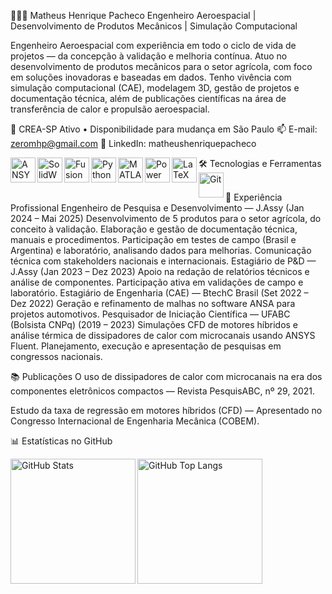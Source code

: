 👨🏻‍🚀 Matheus Henrique Pacheco
Engenheiro Aeroespacial | Desenvolvimento de Produtos Mecânicos | Simulação Computacional

Engenheiro Aeroespacial com experiência em todo o ciclo de vida de projetos — da concepção à validação e melhoria contínua. Atuo no desenvolvimento de produtos mecânicos para o setor agrícola, com foco em soluções inovadoras e baseadas em dados. Tenho vivência com simulação computacional (CAE), modelagem 3D, gestão de projetos e documentação técnica, além de publicações científicas na área de transferência de calor e propulsão aeroespacial.

📍 CREA-SP Ativo • Disponibilidade para mudança em São Paulo
📫 E-mail: zeromhp@gmail.com
🔗 LinkedIn: matheushenriquepacheco

🛠 Tecnologias e Ferramentas
<img align="left" alt="ANSYS" title="ANSYS" width="40px" src="https://upload.wikimedia.org/wikipedia/commons/0/0e/Ansys_logo.svg" /> <img align="left" alt="SolidWorks" title="SolidWorks" width="40px" src="https://upload.wikimedia.org/wikipedia/commons/4/4a/SolidWorks_Logo.svg" /> <img align="left" alt="Fusion 360" title="Fusion 360" width="40px" src="https://upload.wikimedia.org/wikipedia/commons/d/d6/Autodesk_fusion360_logo.png" /> <img align="left" alt="Python" title="Python" width="40px" src="https://cdn.jsdelivr.net/gh/devicons/devicon/icons/python/python-original.svg" /> <img align="left" alt="MATLAB" title="MATLAB" width="40px" src="https://upload.wikimedia.org/wikipedia/commons/2/21/Matlab_Logo.png" /> <img align="left" alt="Power BI" title="Power BI" width="40px" src="https://upload.wikimedia.org/wikipedia/commons/c/cf/New_Power_BI_Logo.svg" /> <img align="left" alt="LaTeX" title="LaTeX" width="40px" src="https://upload.wikimedia.org/wikipedia/commons/9/92/LaTeX_logo.svg" /> <img align="left" alt="Git" title="Git" width="40px" src="https://cdn.jsdelivr.net/gh/devicons/devicon/icons/git/git-original.svg" />
<br/><br/>

💼 Experiência Profissional
Engenheiro de Pesquisa e Desenvolvimento — J.Assy (Jan 2024 – Mai 2025)
Desenvolvimento de 5 produtos para o setor agrícola, do conceito à validação.
Elaboração e gestão de documentação técnica, manuais e procedimentos.
Participação em testes de campo (Brasil e Argentina) e laboratório, analisando dados para melhorias.
Comunicação técnica com stakeholders nacionais e internacionais.
Estagiário de P&D — J.Assy (Jan 2023 – Dez 2023)
Apoio na redação de relatórios técnicos e análise de componentes.
Participação ativa em validações de campo e laboratório.
Estagiário de Engenharia (CAE) — BtechC Brasil (Set 2022 – Dez 2022)
Geração e refinamento de malhas no software ANSA para projetos automotivos.
Pesquisador de Iniciação Científica — UFABC (Bolsista CNPq) (2019 – 2023)
Simulações CFD de motores híbridos e análise térmica de dissipadores de calor com microcanais usando ANSYS Fluent.
Planejamento, execução e apresentação de pesquisas em congressos nacionais.

📚 Publicações
O uso de dissipadores de calor com microcanais na era dos componentes eletrônicos compactos — Revista PesquisABC, nº 29, 2021.

Estudo da taxa de regressão em motores híbridos (CFD) — Apresentado no Congresso Internacional de Engenharia Mecânica (COBEM).

📊 Estatísticas no GitHub
<p> <img align="left" alt="GitHub Stats" height="200" src="https://github-readme-stats.vercel.app/api?username=SeuUsuarioGitHub&show_icons=true&theme=tokyonight&include_all_commits=true&locale=pt-br" /> <img align="left" alt="GitHub Top Langs" height="200" src="https://github-readme-stats.vercel.app/api/top-langs/?username=SeuUsuarioGitHub&theme=tokyonight&layout=compact&custom_title=Tecnologias&langs_count=9" /> </p>
